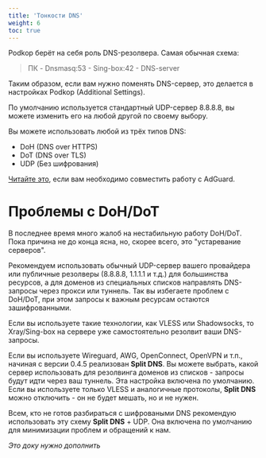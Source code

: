```yaml
---
title: 'Тонкости DNS'
weight: 6
toc: true
---
```


Podkop берёт на себя роль DNS-резолвера. Самая обычная схема:
> ПК - Dnsmasq:53 - Sing-box:42 - DNS-server

Таким образом, если вам нужно поменять DNS-сервер, это делается в настройках Podkop (Additional Settings).

По умолчанию используется стандартный UDP-сервер 8.8.8.8, вы можете изменить его на любой другой по своему выбору.

Вы можете использовать любой из трёх типов DNS:
- DoH (DNS over HTTPS)
- DoT (DNS over TLS)
- UDP (Без шифрования)

[Читайте это](/docs/adguard), если вам необходимо совместить работу с AdGuard.

# Проблемы с DoH/DoT
В последнее время много жалоб на нестабильную работу DoH/DoT. Пока причина не до конца ясна, но, скорее всего, это "устаревание серверов".

Рекомендуем использовать обычный UDP-сервер вашего провайдера или публичные резолверы (8.8.8.8, 1.1.1.1 и т.д.) для большинства ресурсов, а для доменов из специальных списков направлять DNS-запросы через прокси или туннель. Так вы избегаете проблем с DoH/DoT, при этом запросы к важным ресурсам остаются зашифрованными.

Если вы используете такие технологии, как VLESS или Shadowsocks, то Xray/Sing-box на сервере уже самостоятельно резолвит ваши DNS-запросы.

Если вы используете Wireguard, AWG, OpenConnect, OpenVPN и т.п., начиная с версии 0.4.5 реализован **Split DNS**. Вы можете выбрать, какой сервер использовать для резолвинга доменов из списков - запросы будут идти через ваш туннель. Эта настройка включена по умолчанию. Если вы используете только VLESS и аналогичные протоколы, **Split DNS** можно отключить - он не будет мешать, но и не нужен.

Всем, кто не готов разбираться с шифроваными DNS рекомендую использовать эту схему **Split DNS** + UDP. Она включена по умолчанию для минимизации проблем и обращений к нам.

*Это доку нужно дополнить*
